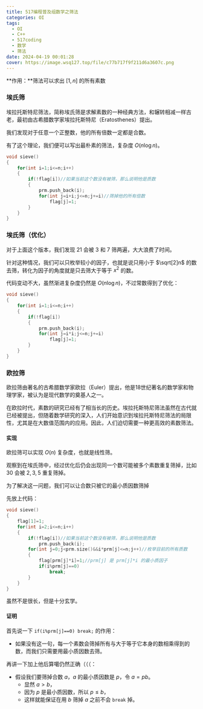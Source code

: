 ```yaml
---
title: 517编程普及组数学之筛法
categories: OI
tags:
  - OI
  - C++
  - 517coding
  - 数学
  - 筛法
date: 2024-04-19 00:01:28
cover: https://image.wsq127.top/file/c77b717f9f211d6a3607c.png
---
```

**作用：**筛法可以求出 $[1,n]$​ 的所有素数

### 埃氏筛

埃拉托斯特尼筛法，简称埃氏筛是求解素数的一种经典方法，和辗转相减一样古老，最初由古希腊数学家埃拉托斯特尼（Eratosthenes）提出。

我们发现对于任意一个正整数，他的所有倍数一定都是合数。

有了这个理论，我们便可以写出最朴素的筛法，复杂度 $O(n\log n)$​。

```c++
void sieve()
{
    for(int i=1;i<=n;i++)
    {
        if(!flag[i])//如果当前这个数没有被筛，那么说明他是质数
        {
            prm.push_back(i);
            for(int j=i+i;j<=n;j+=i)//筛掉他的所有倍数
                flag[j]=1;
        }
    }
}
```

### 埃氏筛（优化）

对于上面这个版本，我们发现 $21$ 会被 $3$ 和 $7$ 筛两遍，大大浪费了时间。

针对这种情况，我们可以只枚举较小的因子，也就是说只用小于 $\sqrt[2]n$ 的数去筛，转化为因子的角度就是只去筛大于等于 $x^2$ 的数。

代码变动不大，虽然渐进复杂度仍然是 $O(n\log n)$，不过常数得到了优化：

```c++
void sieve()
{
    for(int i=1;i<=n;i++)
    {
        if(!flag[i])
        {
            prm.push_back(i);
            for(int j=i*i;j<=n;j+=i)
                flag[j]=1;
        }
    }
}
```

### 欧拉筛

欧拉筛由著名的古希腊数学家欧拉（Euler）提出，他是18世纪著名的数学家和物理学家，被认为是现代数学的奠基人之一。

在欧拉时代，素数的研究已经有了相当长的历史。埃拉托斯特尼筛法虽然在古代就已经被提出，但随着数学研究的深入，人们开始意识到埃拉托斯特尼筛法的局限性，尤其是在大数值范围内的应用。因此，人们迫切需要一种更高效的素数筛法。

#### 实现

欧拉筛可以实现 $O(n)$ 复杂度，也就是线性筛。

观察到在埃氏筛中，经过优化后仍会出现同一个数可能被多个素数重复筛掉，比如 $30$ 会被 $2,3,5$​ 重复筛掉。

为了解决这一问题，我们可以让合数只被它的最小质因数筛掉

先放上代码：

```C++
void sieve()
{
    flag[1]=1;
    for(int i=2;i<=n;i++)
    {
        if(!flag[i])//如果当前这个数没有被筛，那么说明他是质数
            prm.push_back(i);
        for(int j=0;j<prm.size()&&i*prm[j]<=n;j++)//枚举目前的所有质数
        {
            flag[prm[j]*i]=1;//prm[j] 是 prm[j]*i 的最小质因子
            if(i%prm[j]==0)
                break;
        }
    }
}
```

虽然不是很长，但是十分玄学。

#### 证明

首先说一下 `if(i%prm[j]==0) break;` 的作用：

* 如果没有这一句，每一个素数会筛掉所有与大于等于它本身的数相乘得到的数，而我们只需要用最小质因数去筛。

再讲一下加上他后算噶仍然正确（（（：

* 假设我们要筛掉合数 $a$，$a$ 的最小质因数是 $p$，令 $a=pb$。
    * 显然 $a>b$，
    * 因为 $p$ 是最小质因数，所以 $p\le b$，
    * 这样就能保证在用 $b$ 筛掉 $a$ 之前不会 `break` 掉。
